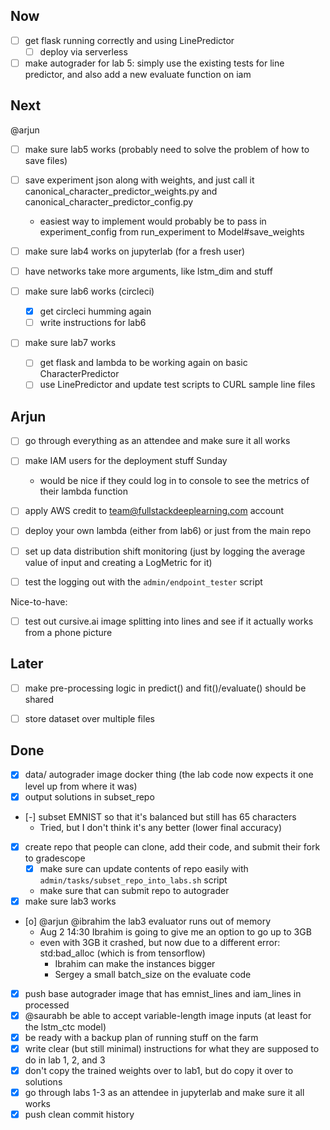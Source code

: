 ## Now

- [ ] get flask running correctly and using LinePredictor
    - [ ] deploy via serverless

- [ ] make autograder for lab 5: simply use the existing tests for line predictor, and also add a new evaluate function on iam

## Next

@arjun
- [ ] make sure lab5 works (probably need to solve the problem of how to save files)
- [ ] save experiment json along with weights, and just call it canonical_character_predictor_weights.py and canonical_character_predictor_config.py
    - easiest way to implement would probably be to pass in experiment_config from run_experiment to Model#save_weights

- [ ] make sure lab4 works on jupyterlab (for a fresh user)

- [ ] have networks take more arguments, like lstm_dim and stuff

- [ ] make sure lab6 works (circleci)
    - [x] get circleci humming again
    - [ ] write instructions for lab6

- [ ] make sure lab7 works
    - [ ] get flask and lambda to be working again on basic CharacterPredictor
    - [ ] use LinePredictor and update test scripts to CURL sample line files

## Arjun

- [ ] go through everything as an attendee and make sure it all works

- [ ] make IAM users for the deployment stuff Sunday
    - would be nice if they could log in to console to see the metrics of their lambda function

- [ ] apply AWS credit to team@fullstackdeeplearning.com account

- [ ] deploy your own lambda (either from lab6) or just from the main repo

- [ ] set up data distribution shift monitoring (just by logging the average value of input and creating a LogMetric for it)

- [ ] test the logging out with the `admin/endpoint_tester` script

Nice-to-have:
- [ ] test out cursive.ai image splitting into lines and see if it actually works from a phone picture

## Later

- [ ] make pre-processing logic in predict() and fit()/evaluate() should be shared
- [ ] store dataset over multiple files


## Done

- [x] data/ autograder image docker thing (the lab code now expects it one level up from where it was)
- [x] output solutions in subset_repo
- [-] subset EMNIST so that it's balanced but still has 65 characters
    - Tried, but I don't think it's any better (lower final accuracy)
- [x] create repo that people can clone, add their code, and submit their fork to gradescope
    - [x] make sure can update contents of repo easily with `admin/tasks/subset_repo_into_labs.sh` script
    - make sure that can submit repo to autograder
- [x] make sure lab3 works
- [o] @arjun @ibrahim the lab3 evaluator runs out of memory
    - Aug 2 14:30 Ibrahim is going to give me an option to go up to 3GB
    - even with 3GB it crashed, but now due to a different error: std:bad_alloc (which is from tensorflow)
        - Ibrahim can make the instances bigger
        - Sergey a small batch_size on the evaluate code
- [x] push base autograder image that has emnist_lines and iam_lines in processed
- [x] @saurabh be able to accept variable-length image inputs (at least for the lstm_ctc model)
- [x] be ready with a backup plan of running stuff on the farm
- [x] write clear (but still minimal) instructions for what they are supposed to do in lab 1, 2, and 3
- [x] don't copy the trained weights over to lab1, but do copy it over to solutions
- [x] go through labs 1-3 as an attendee in jupyterlab and make sure it all works
- [x] push clean commit history
